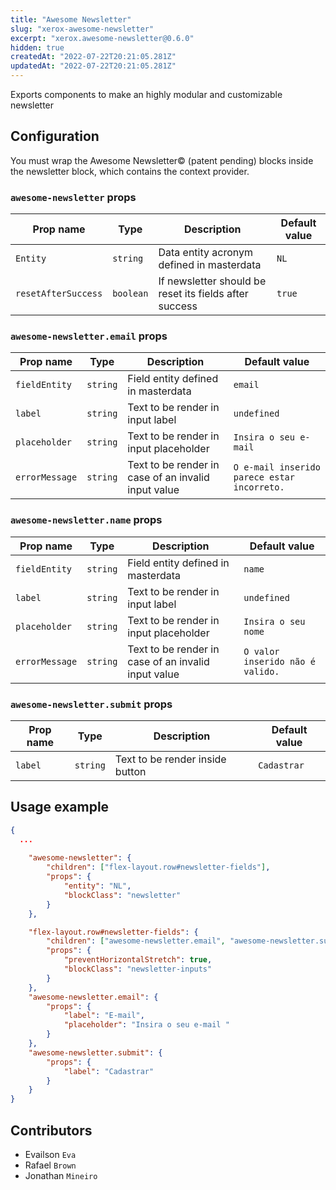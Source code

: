 ```yaml
---
title: "Awesome Newsletter"
slug: "xerox-awesome-newsletter"
excerpt: "xerox.awesome-newsletter@0.6.0"
hidden: true
createdAt: "2022-07-22T20:21:05.281Z"
updatedAt: "2022-07-22T20:21:05.281Z"
---
```

Exports components to make an highly modular and customizable newsletter
## Configuration
You must wrap the Awesome Newsletter© (patent pending) blocks inside the newsletter block, which contains the context provider.

### `awesome-newsletter` props

| Prop name    | Type            | Description    | Default value                                                                                                                               |
| ------------ | --------------- | --------------------------------------------------------------------------------------------------------------------------------------------- | ---------- | 
| `Entity`      | `string`       | Data entity acronym defined in masterdata         | `NL`        |
| `resetAfterSuccess`      | `boolean`       | If newsletter should be reset its fields after success        | `true`        |

### `awesome-newsletter.email` props

| Prop name    | Type            | Description    | Default value                                                                                                                               |
| ------------ | --------------- | --------------------------------------------------------------------------------------------------------------------------------------------- | ---------- | 
| `fieldEntity`      | `string`       | Field entity defined in masterdata | `email`        |
| `label`      | `string`       | Text to be render in input label | `undefined`        |
| `placeholder`      | `string`       | Text to be render in input placeholder | `Insira o seu e-mail`        |
| `errorMessage`      | `string`       | Text to be render in case of an invalid input value | `O e-mail inserido parece estar incorreto.`        |

### `awesome-newsletter.name` props

| Prop name    | Type            | Description    | Default value                                                                                                                               |
| ------------ | --------------- | --------------------------------------------------------------------------------------------------------------------------------------------- | ---------- | 
| `fieldEntity`      | `string`       | Field entity defined in masterdata | `name`        |
| `label`      | `string`       | Text to be render in input label | `undefined`        |
| `placeholder`      | `string`       | Text to be render in input placeholder | `Insira o seu nome`        |
| `errorMessage`      | `string`       | Text to be render in case of an invalid input value | `O valor inserido não é valido.`        |

### `awesome-newsletter.submit` props

| Prop name    | Type            | Description    | Default value                                                                                                                               |
| ------------ | --------------- | --------------------------------------------------------------------------------------------------------------------------------------------- | ---------- | 
| `label`      | `string`       | Text to be render inside button | `Cadastrar`        |

## Usage example

```json
{
  ...
  
	"awesome-newsletter": {
		"children": ["flex-layout.row#newsletter-fields"],
		"props": {
			"entity": "NL",
			"blockClass": "newsletter"
		}
	},

	"flex-layout.row#newsletter-fields": {
		"children": ["awesome-newsletter.email", "awesome-newsletter.submit"],
		"props": {
			"preventHorizontalStretch": true,
			"blockClass": "newsletter-inputs"
		}
	},
	"awesome-newsletter.email": {
		"props": {
			"label": "E-mail",
			"placeholder": "Insira o seu e-mail "
		}
	},
	"awesome-newsletter.submit": {
		"props": {
			"label": "Cadastrar"
		}
	}
}
```

## Contributors
- Evailson `Eva`
- Rafael `Brown`
- Jonathan `Mineiro`
